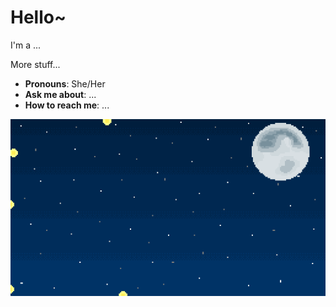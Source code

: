 # Hello~ 

I'm a ...

More stuff...

- **Pronouns**: She/Her
- **Ask me about**: ...
- **How to reach me**: ...

![GIF](https://github.com/jut008/jut008/blob/main/fireflies.gif)

<!--
**jut008/jut008** is a ✨ _special_ ✨ repository because its `README.md` (this file) appears on your GitHub profile.

Here are some ideas to get you started:

- 🔭 I’m currently working on ...
- 🌱 I’m currently learning ...
- 👯 I’m looking to collaborate on ...
- 🤔 I’m looking for help with ...
- 💬 Ask me about ...
- 📫 How to reach me: ...
- 😄 Pronouns: ...
- ⚡ Fun fact: ...
-->
